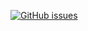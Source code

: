 [![GitHub issues](https://img.shields.io/github/issues/pridgey/afterburner?label=Broken%20Stuff&style=flat-square)](https://github.com/pridgey/afterburner/issues)

